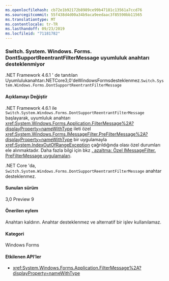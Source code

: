 ```yaml
---
ms.openlocfilehash: cb72e1b92172b8989ce99b47181c13561a7ccd76
ms.sourcegitcommit: 55f438d4d00a34b9aca9eedaac3f85590bb11565
ms.translationtype: MT
ms.contentlocale: tr-TR
ms.lasthandoff: 09/23/2019
ms.locfileid: "71181782"
---
```

### <a name="switchsystemwindowsformsdontsupportreentrantfiltermessage-compatibility-switch-not-supported"></a>Switch. System. Windows. Forms. DontSupportReentrantFilterMessage uyumluluk anahtarı desteklenmiyor

.NET Framework 4.6.1 ' de tanıtılan Uyumlulukanahtarı.NETCore3,0'deWindowsFormsdesteklenmez.`Switch.System.Windows.Forms.DontSupportReentrantFilterMessage`

#### <a name="change-description"></a>Açıklamayı Değiştir

.NET Framework 4.6.1 ile `Switch.System.Windows.Forms.DontSupportReentrantFilterMessage` başlayarak, uyumluluk anahtarı <xref:System.Windows.Forms.Application.FilterMessage%2A?displayProperty=nameWithType> ileti özel <xref:System.Windows.Forms.IMessageFilter.PreFilterMessage%2A?displayProperty=nameWithType> bir uygulamayla <xref:System.IndexOutOfRangeException> çağrıldığında olası özel durumları ele alınmaktadır. Daha fazla bilgi için bkz [. azaltma: Özel IMessageFilter. PreFilterMessage uygulamaları](~/docs/framework/migration-guide/mitigation-custom-imessagefilter-prefiltermessage-implementations.md).

.NET Core 'da, `Switch.System.Windows.Forms.DontSupportReentrantFilterMessage` anahtar desteklenmez.

#### <a name="version-introduced"></a>Sunulan sürüm

3,0 Preview 9

#### <a name="recommended-action"></a>Önerilen eylem

Anahtarı kaldırın. Anahtar desteklenmez ve alternatif bir işlev kullanılamaz.

#### <a name="category"></a>Kategori

Windows Forms

#### <a name="affected-apis"></a>Etkilenen API’ler

- <xref:System.Windows.Forms.Application.FilterMessage%2A?displayProperty=nameWithType>

<!-- 

### Affected APIs

- `M:System.Windows.Forms.Application.FilterMessage(System.Windows.Forms.Message)`

-->
